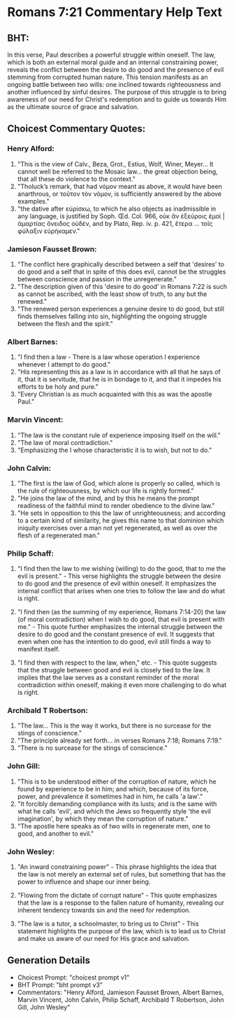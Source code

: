# Romans 7:21 Commentary Help Text

## BHT:
In this verse, Paul describes a powerful struggle within oneself. The law, which is both an external moral guide and an internal constraining power, reveals the conflict between the desire to do good and the presence of evil stemming from corrupted human nature. This tension manifests as an ongoing battle between two wills: one inclined towards righteousness and another influenced by sinful desires. The purpose of this struggle is to bring awareness of our need for Christ's redemption and to guide us towards Him as the ultimate source of grace and salvation.

## Choicest Commentary Quotes:
### Henry Alford:
1. "This is the view of Calv., Beza, Grot., Estius, Wolf, Winer, Meyer... It cannot well be referred to the Mosaic law... the great objection being, that all these do violence to the context." 
2. "Tholuck’s remark, that had νόμον meant as above, it would have been anarthrous, or τοῦτον τὸν νόμον, is sufficiently answered by the above examples."
3. "the dative after εὑρίσκω, to which he also objects as inadmissible in any language, is justified by Soph. Œd. Col. 966, οὐκ ἄν ἐξεύροις ἐμοὶ | ἁμαρτίας ὄνειδος οὐδέν, and by Plato, Rep. iv. p. 421, ἕτερα … τοῖς φύλαξιν εὑρήκαμεν."

### Jamieson Fausset Brown:
1. "The conflict here graphically described between a self that 'desires' to do good and a self that in spite of this does evil, cannot be the struggles between conscience and passion in the unregenerate."
2. "The description given of this 'desire to do good' in Romans 7:22 is such as cannot be ascribed, with the least show of truth, to any but the renewed."
3. "The renewed person experiences a genuine desire to do good, but still finds themselves falling into sin, highlighting the ongoing struggle between the flesh and the spirit."

### Albert Barnes:
1. "I find then a law - There is a law whose operation I experience whenever I attempt to do good."
2. "His representing this as a law is in accordance with all that he says of it, that it is servitude, that he is in bondage to it, and that it impedes his efforts to be holy and pure."
3. "Every Christian is as much acquainted with this as was the apostle Paul."

### Marvin Vincent:
1. "The law is the constant rule of experience imposing itself on the will."
2. "The law of moral contradiction."
3. "Emphasizing the I whose characteristic it is to wish, but not to do."

### John Calvin:
1. "The first is the law of God, which alone is properly so called, which is the rule of righteousness, by which our life is rightly formed."
2. "He joins the law of the mind, and by this he means the prompt readiness of the faithful mind to render obedience to the divine law."
3. "He sets in opposition to this the law of unrighteousness; and according to a certain kind of similarity, he gives this name to that dominion which iniquity exercises over a man not yet regenerated, as well as over the flesh of a regenerated man."

### Philip Schaff:
1. "I find then the law to me wishing (willing) to do the good, that to me the evil is present." - This verse highlights the struggle between the desire to do good and the presence of evil within oneself. It emphasizes the internal conflict that arises when one tries to follow the law and do what is right.

2. "I find then (as the summing of my experience, Romans 7:14-20) the law (of moral contradiction) when I wish to do good, that evil is present with me." - This quote further emphasizes the internal struggle between the desire to do good and the constant presence of evil. It suggests that even when one has the intention to do good, evil still finds a way to manifest itself.

3. "I find then with respect to the law, when," etc. - This quote suggests that the struggle between good and evil is closely tied to the law. It implies that the law serves as a constant reminder of the moral contradiction within oneself, making it even more challenging to do what is right.

### Archibald T Robertson:
1. "The law... This is the way it works, but there is no surcease for the stings of conscience." 
2. "The principle already set forth... in verses Romans 7:18; Romans 7:19."
3. "There is no surcease for the stings of conscience."

### John Gill:
1. "This is to be understood either of the corruption of nature, which he found by experience to be in him; and which, because of its force, power, and prevalence it sometimes had in him, he calls 'a law'." 
2. "It forcibly demanding compliance with its lusts; and is the same with what he calls 'evil', and which the Jews so frequently style 'the evil imagination', by which they mean the corruption of nature."
3. "The apostle here speaks as of two wills in regenerate men, one to good, and another to evil."

### John Wesley:
1. "An inward constraining power" - This phrase highlights the idea that the law is not merely an external set of rules, but something that has the power to influence and shape our inner being.

2. "Flowing from the dictate of corrupt nature" - This quote emphasizes that the law is a response to the fallen nature of humanity, revealing our inherent tendency towards sin and the need for redemption.

3. "The law is a tutor, a schoolmaster, to bring us to Christ" - This statement highlights the purpose of the law, which is to lead us to Christ and make us aware of our need for His grace and salvation.


## Generation Details
- Choicest Prompt: "choicest prompt v1"
- BHT Prompt: "bht prompt v3"
- Commentators: "Henry Alford, Jamieson Fausset Brown, Albert Barnes, Marvin Vincent, John Calvin, Philip Schaff, Archibald T Robertson, John Gill, John Wesley"
